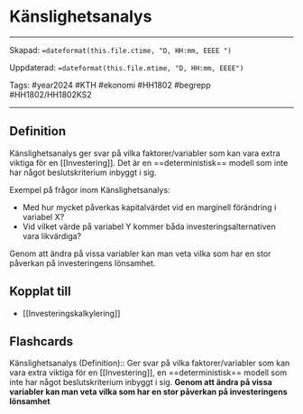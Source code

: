 # Känslighetsanalys

---

Skapad: `=dateformat(this.file.ctime, "D, HH:mm, EEEE ")`

Uppdaterad: `=dateformat(this.file.mtime, "D, HH:mm, EEEE")`

Tags: #year2024 #KTH #ekonomi #HH1802 #begrepp #HH1802/HH1802KS2

---

## Definition

Känslighetsanalys ger svar på vilka faktorer/variabler som kan vara extra viktiga för en [[Investering]]. Det är en ==deterministisk== modell som inte har något beslutskriterium inbyggt i sig.

Exempel på frågor inom Känslighetsanalys:

- Med hur mycket påverkas kapitalvärdet vid en marginell förändring i variabel X?
- Vid vilket värde på variabel Y kommer båda investeringsalternativen vara likvärdiga?

Genom att ändra på vissa variabler kan man veta vilka som har en stor påverkan på investeringens lönsamhet.

## Kopplat till

- [[Investeringskalkylering]]

## Flashcards

Känslighetsanalys (Definition):: Ger svar på vilka faktorer/variabler som kan vara extra viktiga för en [[Investering]], en ==deterministisk== modell som inte har något beslutskriterium inbyggt i sig. **Genom att ändra på vissa variabler kan man veta vilka som har en stor påverkan på investeringens lönsamhet**
